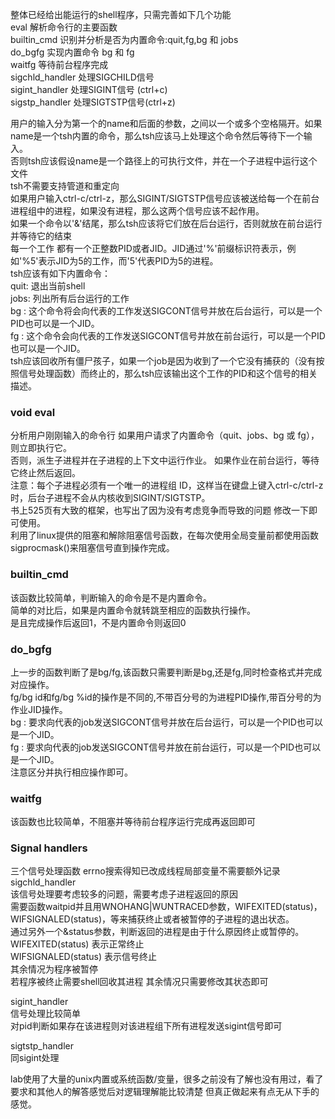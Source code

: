 整体已经给出能运行的shell程序，只需完善如下几个功能  
eval              解析命令行的主要函数  
builtin_cmd       识别并分析是否为内置命令:quit,fg,bg 和 jobs    
do_bgfg           实现内置命令 bg 和 fg   
waitfg            等待前台程序完成  
sigchld_handler   处理SIGCHILD信号  
sigint_handler    处理SIGINT信号 (ctrl+c)  
sigstp_handler    处理SIGTSTP信号(ctrl+z)  

用户的输入分为第一个的name和后面的参数，之间以一个或多个空格隔开。如果name是一个tsh内置的命令，那么tsh应该马上处理这个命令然后等待下一个输入。  
否则tsh应该假设name是一个路径上的可执行文件，并在一个子进程中运行这个文件  
tsh不需要支持管道和重定向  
如果用户输入ctrl-c/ctrl-z，那么SIGINT/SIGTSTP信号应该被送给每一个在前台进程组中的进程，如果没有进程，那么这两个信号应该不起作用。  
如果一个命令以'&'结尾，那么tsh应该将它们放在后台运行，否则就放在前台运行 并等待它的结束  
每一个工作 都有一个正整数PID或者JID。JID通过'%'前缀标识符表示，例如'%5'表示JID为5的工作，而'5'代表PID为5的进程。  
tsh应该有如下内置命令：  
quit: 退出当前shell  
jobs: 列出所有后台运行的工作  
bg <job>: 这个命令将会向<job>代表的工作发送SIGCONT信号并放在后台运行，<job>可以是一个PID也可以是一个JID。  
fg <job>: 这个命令会向<job>代表的工作发送SIGCONT信号并放在前台运行，<job>可以是一个PID也可以是一个JID。  
tsh应该回收所有僵尸孩子，如果一个job是因为收到了一个它没有捕获的（没有按照信号处理函数）而终止的，那么tsh应该输出这个工作的PID和这个信号的相关描述。  
  
### void eval
分析用户刚刚输入的命令行 如果用户请求了内置命令（quit、jobs、bg 或 fg），则立即执行它。   
否则，派生子进程并在子进程的上下文中运行作业。 如果作业在前台运行，等待它终止然后返回。   
注意：每个子进程必须有一个唯一的进程组 ID，这样当在键盘上键入ctrl-c/ctrl-z时，后台子进程不会从内核收到SIGINT/SIGTSTP。   
书上525页有大致的框架，也写出了因为没有考虑竞争而导致的问题 修改一下即可使用。   
利用了linux提供的阻塞和解除阻塞信号函数，在每次使用全局变量前都使用函数sigprocmask()来阻塞信号直到操作完成。   
  
### builtin_cmd
该函数比较简单，判断输入的命令是不是内置命令。   
简单的对比后，如果是内置命令就转跳至相应的函数执行操作。  
是且完成操作后返回1，不是内置命令则返回0    

### do_bgfg
上一步的函数判断了是bg/fg,该函数只需要判断是bg,还是fg,同时检查格式并完成对应操作。   
fg/bg id和fg/bg %id的操作是不同的,不带百分号的为进程PID操作,带百分号的为作业JID操作。   
bg <job>: 要求向<job>代表的job发送SIGCONT信号并放在后台运行，<job>可以是一个PID也可以是一个JID。    
fg <job>: 要求向<job>代表的job发送SIGCONT信号并放在前台运行，<job>可以是一个PID也可以是一个JID。   
注意区分并执行相应操作即可。   
  
### waitfg
该函数也比较简单，不阻塞并等待前台程序运行完成再返回即可   
  
### Signal handlers
三个信号处理函数 errno搜索得知已改成线程局部变量不需要额外记录   
sigchld_handler   
该信号处理要考虑较多的问题，需要考虑子进程返回的原因   
需要函数waitpid并且用WNOHANG|WUNTRACED参数，WIFEXITED(status)，WIFSIGNALED(status)，等来捕获终止或者被暂停的子进程的退出状态。  
通过另外一个&status参数，判断返回的进程是由于什么原因终止或暂停的。  
WIFEXITED(status)   表示正常终止  
WIFSIGNALED(status) 表示信号终止  
其余情况为程序被暂停  
若程序被终止需要shell回收其进程 其余情况只需要修改其状态即可  
  
sigint_handler  
信号处理比较简单  
对pid判断如果存在该进程则对该进程组下所有进程发送sigint信号即可  
  
sigtstp_handler  
同sigint处理  
  
  
lab使用了大量的unix内置或系统函数/变量，很多之前没有了解也没有用过，看了要求和其他人的解答感觉后对逻辑理解能比较清楚
但真正做起来有点无从下手的感觉。
